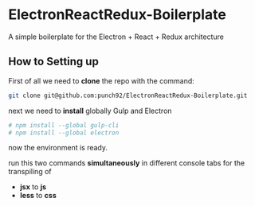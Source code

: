 # ElectronReactRedux-Boilerplate
A simple boilerplate for the Electron + React + Redux architecture

## How to Setting up

First of all we need to __clone__ the repo with the command:

```bash
git clone git@github.com:punch92/ElectronReactRedux-Boilerplate.git
```

next we need to __install__ globally Gulp and Electron
```bash
# npm install --global gulp-cli
# npm install --global electron
```
now the environment is ready.

run this two commands __simultaneously__ in different console tabs for the transpiling of
* __jsx__ to __js__
* __less__ to __css__
